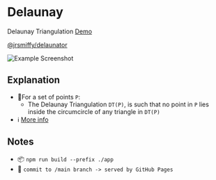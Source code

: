 # Delaunay

Delaunay Triangulation [Demo](jrsmiffy.github.io/delaunay/)

[@jrsmiffy/delaunator](https://github.com/JRSmiffy/delaunator)

![Example Screenshot](https://user-images.githubusercontent.com/34093915/221354864-f71c18da-7269-4e21-b7a3-c9a56e1affaf.png)

## Explanation
- 🧮For a set of points `P`:
    - The Delaunay Triangulation `DT(P)`, is such that no point in `P` lies inside the circumcircle of any triangle in `DT(P)`
- ℹ️ [More info](https://en.wikipedia.org/wiki/Delaunay_triangulation)

## Notes
- 📦 `npm run build --prefix ./app`
- 🚀 `commit to /main branch -> served by GitHub Pages`